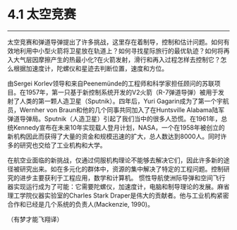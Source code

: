 # 4.1 太空竞赛


---

太空竞赛和弹道导弹提出了许多挑战，这里存在着制导，控制和估计问题。如何有效地利用中小型火箭将卫星放在轨道上？如何寻找星际旅行的最优轨迹？如何将再入大气层因摩擦产生的热最小化?在火箭发射，滑行和再入过程怎样去控制它？怎么根据加速度计，陀螺仪和星迹去判断位置，速度和方位。

由Sergei Korlev领导和来自Peenemünde的工程师和科学家担任顾问的苏联项目。在1957年，第一只基于新控制系统开发的V2火箭（R-7弹道导弹）被用于发射了人类的第一颗人造卫星（Sputnik）。四年后，Yuri Gagarin成为了第一个宇航员，Wernher von Braun和他的几个同事共同加入了在Huntsville Alabama陆军弹道导弹局。Sputnik（人造卫星）引起了我们当中的很多人恐慌。在1961年，总统Kennedy宣布在未来10年实现载人登月计划，NASA，一个在1958年被创立的新机构因此而获得了大量的资金和规模迅速的扩大，总人数达到8000人。同时许多的研究也交给了工业机构和大学。

在航空业面临的新挑战，仅通过伺服机构理论不能够去解决它们，因此许多新的途径被研究出来。如在多元化的群体中，资源的集中解决了特定的工程问题。控制研究的进步主要获利于工程应用，数学和计算机。
惯性导航使洲际导弹和空间飞行器实现运行成为了可能：它需要陀螺仪，加速度计，电脑和制导理论的发展。麻省理工学院仪器实验室的Charles Stark Draper是伟大的贡献者。他与工业机构紧密合作和已经是几个系统的负责人(Mackenzie, 1990)。

（有梦才能飞翔译）

